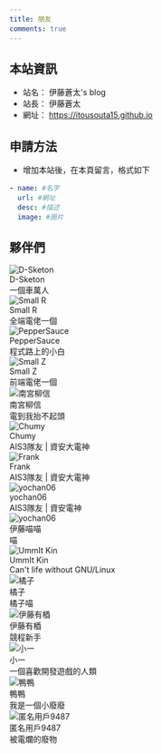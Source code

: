 ```yaml
---
title: 朋友
comments: true
---
```


## 本站資訊
- 站名： 伊藤蒼太's blog
- 站長： 伊藤蒼太
- 網址： https://itousouta15.github.io

## 申請方法
- 增加本站後，在本頁留言，格式如下

~~~yml
- name: #名字
  url: #網址
  desc: #描述
  image: #圖片
~~~

## 夥伴們
<div class="friend-wrap">
  <div class="friend-item-wrap">
    <a href="https://d-sketon.github.io/" rel="external nofollow noopener noreferrer" target="_blank"></a>
    <div class="friend-icon-wrap">
      <div class="friend-icon">
        <img data-src="https://d-sketon.github.io/avatar/avatar.webp" data-sizes="auto" alt="D-Sketon" class="lazyautosizes lazyloaded" sizes="70px" src="https://d-sketon.github.io/avatar/avatar.webp">
      </div>
    </div>
    <div class="friend-info-wrap">
      <div class="friend-name">D-Sketon</div>
      <div class="friend-desc">一個車萬人</div>
    </div>
  </div>
  <div class="friend-item-wrap">
    <a href="https://smallr-portfolio.vercel.app/en" rel="external nofollow noopener noreferrer" target="_blank"></a>
    <div class="friend-icon-wrap">
      <div class="friend-icon">
        <img data-src="/img/smallR.webp" data-sizes="auto" alt="Small R" class="lazyautosizes lazyloaded" sizes="70px" src="/img/smallR.webp">
      </div>
    </div>
    <div class="friend-info-wrap">
      <div class="friend-name">Small R</div>
      <div class="friend-desc">全端電佬一個</div>
    </div>
  </div>
  <div class="friend-item-wrap">
    <a href="https://peppersauce0712.github.io/" rel="external nofollow noopener noreferrer" target="_blank"></a>
    <div class="friend-icon-wrap">
      <div class="friend-icon">
        <img data-src="/img/3.webp" data-sizes="auto" alt="PepperSauce" class="lazyautosizes lazyloaded" sizes="70px" src="/img/3.webp">
      </div>
    </div>
    <div class="friend-info-wrap">
      <div class="friend-name">PepperSauce</div>
      <div class="friend-desc">程式路上的小白</div>
    </div>
  </div>
    <div class="friend-item-wrap">
      <a href="https://yuzen9622.github.io/" rel="external nofollow noopener noreferrer" target="_blank"></a>
      <div class="friend-icon-wrap">
        <div class="friend-icon">
          <img data-src="/img/smallZ.webp" data-sizes="auto" alt="Small Z" class="lazyautosizes lazyloaded" sizes="70px" src="/img/smallZ.webp">
        </div>
      </div>
      <div class="friend-info-wrap">
        <div class="friend-name">Small Z</div>
        <div class="friend-desc">前端電佬一個</div>
      </div>
    </div>
    <div class="friend-item-wrap">
      <a href="https://nangong5421.github.io/" rel="external nofollow noopener noreferrer" target="_blank"></a>
      <div class="friend-icon-wrap">
        <div class="friend-icon">
          <img data-src="/img/南宮.webp" data-sizes="auto" alt="南宮柳信" class="lazyautosizes lazyloaded" sizes="70px" src="/img/南宮.webp">
        </div>
      </div>
      <div class="friend-info-wrap">
        <div class="friend-name">南宮柳信</div>
        <div class="friend-desc">電到我抬不起頭</div>
      </div>
    </div>
      <div class="friend-item-wrap">
      <a href="https://blog.chummydns.com" rel="external nofollow noopener noreferrer" target="_blank"></a>
      <div class="friend-icon-wrap">
        <div class="friend-icon">
          <img data-src="https://blog.chummydns.com/images/me.png" data-sizes="auto" alt="Chumy" class="lazyautosizes lazyloaded" sizes="70px" src="https://blog.chummydns.com/images/me.png">
        </div>
      </div>
      <div class="friend-info-wrap">
        <div class="friend-name">Chumy</div>
        <div class="friend-desc">AIS3隊友 | 資安大電神</div>
     </div>
    </div>
      <div class="friend-item-wrap">
      <a href="https://frankk.uk/" rel="external nofollow noopener noreferrer" target="_blank"></a>
      <div class="friend-icon-wrap">
        <div class="friend-icon">
          <img data-src="/img/frank.webp" data-sizes="auto" alt="Frank" class="lazyautosizes lazyloaded" sizes="70px" src="/img/frank.webp">
        </div>
      </div>
      <div class="friend-info-wrap">
        <div class="friend-name">Frank</div>
        <div class="friend-desc">AIS3隊友 | 資安大電神</div>
      </div>
    </div>
      <div class="friend-item-wrap">
      <a href="https://yochan06.github.io/" rel="external nofollow noopener noreferrer" target="_blank"></a>
      <div class="friend-icon-wrap">
        <div class="friend-icon">
          <img data-src="https://yochan06.github.io/images/132590659.png" data-sizes="auto" alt="yochan06" class="lazyautosizes lazyloaded" sizes="70px" src="https://yochan06.github.io/images/132590659.png">
        </div>
      </div>
      <div class="friend-info-wrap">
        <div class="friend-name">yochan06</div>
        <div class="friend-desc">AIS3隊友 | 資安電神</div>
      </div>
    </div>
              <div class="friend-item-wrap">
      <a href="https://www.instagram.com/shooting.twcat?igsh=OWx2djZmbDB6ZW1k" rel="external nofollow noopener noreferrer" target="_blank"></a>
      <div class="friend-icon-wrap">
        <div class="friend-icon">
          <img data-src="https://cdn.discordapp.com/attachments/1359107722460528682/1410199994413219840/803641651238404146.gif?ex=68b02696&is=68aed516&hm=7960b02fb0c94fbc70a7d829384f821ca4a1829bb7482bfbde0c88e0d32f24e5&" data-sizes="auto" alt="yochan06" class="lazyautosizes lazyloaded" sizes="70px" src="https://cdn.discordapp.com/attachments/1359107722460528682/1410199994413219840/803641651238404146.gif?ex=68b02696&is=68aed516&hm=7960b02fb0c94fbc70a7d829384f821ca4a1829bb7482bfbde0c88e0d32f24e5&">
        </div>
      </div>
      <div class="friend-info-wrap">
        <div class="friend-name">伊藤喵喵</div>
        <div class="friend-desc">喵</div>
      </div>
    </div>
    <div class="friend-item-wrap">
  <a href="https://l.ummit.dev" rel="external nofollow noopener noreferrer" target="_blank"></a>
  <div class="friend-icon-wrap">
    <div class="friend-icon">
      <img data-src="https://avatars.githubusercontent.com/u/128139875?v=4" data-sizes="auto" alt="UmmIt Kin" class="lazyautosizes lazyloaded" sizes="70px" src="https://avatars.githubusercontent.com/u/128139875?v=4">
    </div>
  </div>
  <div class="friend-info-wrap">
    <div class="friend-name">UmmIt Kin</div>
    <div class="friend-desc">Can't life without GNU/Linux</div>
  </div>
</div>
<div class="friend-item-wrap">
  <a href="https://橘.tw" rel="external nofollow noopener noreferrer" target="_blank"></a>
  <div class="friend-icon-wrap">
    <div class="friend-icon">
      <img data-src="https://橘.tw/resource/佩佩.png" data-sizes="auto" alt="橘子" class="lazyautosizes lazyloaded" sizes="70px" src="https://橘.tw/resource/佩佩.png">
    </div>
  </div>
  <div class="friend-info-wrap">
    <div class="friend-name">橘子</div>
    <div class="friend-desc">橘子喵</div>
  </div>
</div>
<div class="friend-item-wrap">
  <a href="https://siewilly.github.io" rel="external nofollow noopener noreferrer" target="_blank"></a>
  <div class="friend-icon-wrap">
    <div class="friend-icon">
      <img data-src="https://cdn.discordapp.com/avatars/1340926461749629011/4fc9caf6dcc197a3137319f2885f2eee.png?size=512" data-sizes="auto" alt="伊藤有梄" class="lazyautosizes lazyloaded" sizes="70px" src="https://cdn.discordapp.com/avatars/1340926461749629011/4fc9caf6dcc197a3137319f2885f2eee.png?size=512">
    </div>
  </div>
  <div class="friend-info-wrap">
    <div class="friend-name">伊藤有梄</div>
    <div class="friend-desc">競程新手</div>
  </div>
</div>
<div class="friend-item-wrap">
  <a href="https://www.instagram.com/littleonechung/" rel="external nofollow noopener noreferrer" target="_blank"></a>
  <div class="friend-icon-wrap">
    <div class="friend-icon">
      <img data-src="https://cdn.discordapp.com/attachments/1359107722460528682/1410237032030273658/hello.png?ex=68b04915&is=68aef795&hm=9f49d4391dd98ef5707bffdc380e7cd3ae162d83f326d0a9ad5d38c13cbc3a34&" data-sizes="auto" alt="小一" class="lazyautosizes lazyloaded" sizes="70px" src="https://cdn.discordapp.com/attachments/1359107722460528682/1410237032030273658/hello.png?ex=68b04915&is=68aef795&hm=9f49d4391dd98ef5707bffdc380e7cd3ae162d83f326d0a9ad5d38c13cbc3a34&">
    </div>
  </div>
  <div class="friend-info-wrap">
    <div class="friend-name">小一</div>
    <div class="friend-desc">一個喜歡開發遊戲的人類</div>
  </div>
</div>

<div class="friend-item-wrap">
  <a href="https://ya-ya-12.github.io/" rel="external nofollow noopener noreferrer" target="_blank"></a>
  <div class="friend-icon-wrap">
    <div class="friend-icon">
      <img data-src="https://cdn.discordapp.com/avatars/1124954310527164456/66d8378f5e4b614d2a4c81e99c944468.png?size=512" data-sizes="auto" alt="鴨鴨" class="lazyautosizes lazyloaded" sizes="70px" src="https://cdn.discordapp.com/avatars/1124954310527164456/66d8378f5e4b614d2a4c81e99c944468.png?size=512">
    </div>
  </div>
  <div class="friend-info-wrap">
    <div class="friend-name">鴨鴨</div>
    <div class="friend-desc">我是一個小廢廢</div>
  </div>
</div>

<div class="friend-item-wrap">
  <a href="https://qwo877.github.io/me/" rel="external nofollow noopener noreferrer" target="_blank"></a>
  <div class="friend-icon-wrap">
    <div class="friend-icon">
      <img data-src="https://cdn.discordapp.com/attachments/1359107722460528682/1410220154608029736/image14841987481.png?ex=68b0395d&is=68aee7dd&hm=545e8a77dd63b9423a21ea66cab82dd479050353c30c03f536ad417c43357d06&" data-sizes="auto" alt="匿名用戶9487" class="lazyautosizes lazyloaded" sizes="70px" src="https://cdn.discordapp.com/attachments/1359107722460528682/1410220154608029736/image14841987481.png?ex=68b0395d&is=68aee7dd&hm=545e8a77dd63b9423a21ea66cab82dd479050353c30c03f536ad417c43357d06&">
    </div>
  </div>
  <div class="friend-info-wrap">
    <div class="friend-name">匿名用戶9487</div>
    <div class="friend-desc">被電爛的廢物</div>
  </div>
</div>
  </div>
  </div>